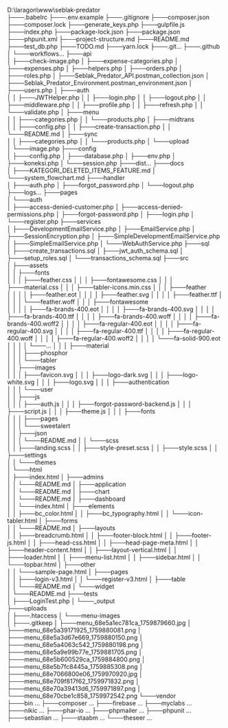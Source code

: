 D:\laragon\www\seblak-predator\
├───.babelrc
├───.env.example
├───.gitignore
├───composer.json
├───composer.lock
├───generate_keys.php
├───gulpfile.js
├───index.php
├───package-lock.json
├───package.json
├───phpunit.xml
├───project-structure.md
├───README.md
├───test_db.php
├───TODO.md
├───yarn.lock
├───.git\...
├───.github\
│   └───workflows...
├───api\
│   ├───check-image.php
│   ├───expense-categories.php
│   ├───expenses.php
│   ├───helpers.php
│   ├───orders.php
│   ├───roles.php
│   ├───Seblak_Predator_API.postman_collection.json
│   ├───Seblak_Predator_Environment.postman_environment.json
│   ├───users.php
│   ├───auth\
│   │   ├───JWTHelper.php
│   │   ├───login.php
│   │   ├───logout.php
│   │   ├───middleware.php
│   │   ├───profile.php
│   │   ├───refresh.php
│   │   └───validate.php
│   ├───menu\
│   │   ├───categories.php
│   │   └───products.php
│   ├───midtrans\
│   │   ├───config.php
│   │   ├───create-transaction.php
│   │   └───README.md
│   ├───sync\
│   │   ├───categories.php
│   │   └───products.php
│   └───upload\
│       └───image.php
├───config\
│   ├───config.php
│   ├───database.php
│   ├───env.php
│   ├───koneksi.php
│   └───session.php
├───dist...
├───docs\
│   ├───KATEGORI_DELETED_ITEMS_FEATURE.md
│   └───system_flowchart.md
├───handler\
│   ├───auth.php
│   ├───forgot_password.php
│   └───logout.php
├───logs...
├───pages\
│   └───auth\
│       ├───access-denied-customer.php
│       ├───access-denied-permissions.php
│       ├───forgot-password.php
│       ├───login.php
│       └───register.php
├───services\
│   ├───DevelopmentEmailService.php
│   ├───EmailService.php
│   ├───SessionEncryption.php
│   ├───SimpleDevelopmentEmailService.php
│   ├───SimpleEmailService.php
│   └───WebAuthService.php
├───sql\
│   ├───create_transactions.sql
│   ├───jwt_auth_schema.sql
│   ├───setup_roles.sql
│   └───transactions_schema.sql
├───src\
│   ├───assets\
│   │   ├───fonts\
│   │   │   ├───feather.css
│   │   │   ├───fontawesome.css
│   │   │   ├───material.css
│   │   │   ├───tabler-icons.min.css
│   │   │   ├───feather\
│   │   │   │   ├───feather.eot
│   │   │   │   ├───feather.svg
│   │   │   │   ├───feather.ttf
│   │   │   │   └───feather.woff
│   │   │   ├───fontawesome\
│   │   │   │   ├───fa-brands-400.eot
│   │   │   │   ├───fa-brands-400.svg
│   │   │   │   ├───fa-brands-400.ttf
│   │   │   │   ├───fa-brands-400.woff
│   │   │   │   ├───fa-brands-400.woff2
│   │   │   │   ├───fa-regular-400.eot
│   │   │   │   ├───fa-regular-400.svg
│   │   │   │   ├───fa-regular-400.ttf
│   │   │   │   ├───fa-regular-400.woff
│   │   │   │   ├───fa-regular-400.woff2
│   │   │   │   └───fa-solid-900.eot
│   │   │   │   └───...
│   │   │   ├───material\
│   │   │   ├───phosphor\
│   │   │   └───tabler\
│   │   ├───images\
│   │   │   ├───favicon.svg
│   │   │   ├───logo-dark.svg
│   │   │   ├───logo-white.svg
│   │   │   ├───logo.svg
│   │   │   ├───authentication\
│   │   │   └───user\
│   │   ├───js\
│   │   │   ├───auth.js
│   │   │   ├───forgot-password-backend.js
│   │   │   ├───script.js
│   │   │   ├───theme.js
│   │   │   ├───fonts\
│   │   │   ├───pages\
│   │   │   └───sweetalert\
│   │   ├───json\
│   │   │   └───README.md
│   │   └───scss\
│   │       ├───landing.scss
│   │       ├───style-preset.scss
│   │       ├───style.scss
│   │       ├───settings\
│   │       └───themes\
│   └───html\
│       ├───index.html
│       ├───admins\
│       │   └───README.md
│       ├───application\
│       │   └───README.md
│       ├───chart\
│       │   └───README.md
│       ├───dashboard\
│       │   └───index.html
│       ├───elements\
│       │   ├───bc_color.html
│       │   ├───bc_typography.html
│       │   └───icon-tabler.html
│       ├───forms\
│       │   └───README.md
│       ├───layouts\
│       │   ├───breadcrumb.html
│       │   ├───footer-block.html
│       │   ├───footer-js.html
│       │   ├───head-css.html
│       │   ├───head-page-meta.html
│       │   ├───header-content.html
│       │   ├───layout-vertical.html
│       │   ├───loader.html
│       │   ├───menu-list.html
│       │   ├───sidebar.html
│       │   └───topbar.html
│       ├───other\
│       │   └───sample-page.html
│       ├───pages\
│       │   ├───login-v3.html
│       │   └───register-v3.html
│       ├───table\
│       │   └───README.md
│       └───widget\
│           └───README.md
├───tests\
│   ├───LoginTest.php
│   └───_output\
├───uploads\
│   ├───.htaccess
│   └───menu-images\
│       ├───.gitkeep
│       ├───menu_68e5a1ec781ca_1759879660.jpg
│       ├───menu_68e5a39171925_1759880081.png
│       ├───menu_68e5a3d67e669_1759880150.png
│       ├───menu_68e5a4063c542_1759880198.png
│       ├───menu_68e5a9e99b77e_1759881705.png
│       ├───menu_68e5b600529ca_1759884800.png
│       ├───menu_68e5b7fc8445a_1759885308.png
│       ├───menu_68e7066800e06_1759970920.jpg
│       ├───menu_68e709f817f62_1759971832.png
│       ├───menu_68e70a39413d6_1759971897.png
│       └───menu_68e70cbe1c858_1759972542.png
└───vendor\
    ├───bin	...
    ├───composer	...
    ├───firebase	...
    ├───myclabs	...
    ├───nikic	...
    ├───phar-io	...
    ├───phpmailer	...
    ├───phpunit	...
    ├───sebastian	...
    ├───staabm	...
    └───theseer	...
